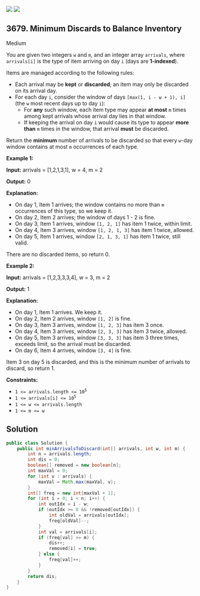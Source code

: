 [![](https://img.shields.io/github/stars/javadev/LeetCode-in-Java?label=Stars&style=flat-square)](https://github.com/javadev/LeetCode-in-Java)
[![](https://img.shields.io/github/forks/javadev/LeetCode-in-Java?label=Fork%20me%20on%20GitHub%20&style=flat-square)](https://github.com/javadev/LeetCode-in-Java/fork)

## 3679\. Minimum Discards to Balance Inventory

Medium

You are given two integers `w` and `m`, and an integer array `arrivals`, where `arrivals[i]` is the type of item arriving on day `i` (days are **1-indexed**).

Items are managed according to the following rules:

*   Each arrival may be **kept** or **discarded**; an item may only be discarded on its arrival day.
*   For each day `i`, consider the window of days `[max(1, i - w + 1), i]` (the `w` most recent days up to day `i`):
    *   For **any** such window, each item type may appear **at most** `m` times among kept arrivals whose arrival day lies in that window.
    *   If keeping the arrival on day `i` would cause its type to appear **more than** `m` times in the window, that arrival **must** be discarded.

Return the **minimum** number of arrivals to be discarded so that every `w`\-day window contains at most `m` occurrences of each type.

**Example 1:**

**Input:** arrivals = [1,2,1,3,1], w = 4, m = 2

**Output:** 0

**Explanation:**

*   On day 1, Item 1 arrives; the window contains no more than `m` occurrences of this type, so we keep it.
*   On day 2, Item 2 arrives; the window of days 1 - 2 is fine.
*   On day 3, Item 1 arrives, window `[1, 2, 1]` has item 1 twice, within limit.
*   On day 4, Item 3 arrives, window `[1, 2, 1, 3]` has item 1 twice, allowed.
*   On day 5, Item 1 arrives, window `[2, 1, 3, 1]` has item 1 twice, still valid.

There are no discarded items, so return 0.

**Example 2:**

**Input:** arrivals = [1,2,3,3,3,4], w = 3, m = 2

**Output:** 1

**Explanation:**

*   On day 1, Item 1 arrives. We keep it.
*   On day 2, Item 2 arrives, window `[1, 2]` is fine.
*   On day 3, Item 3 arrives, window `[1, 2, 3]` has item 3 once.
*   On day 4, Item 3 arrives, window `[2, 3, 3]` has item 3 twice, allowed.
*   On day 5, Item 3 arrives, window `[3, 3, 3]` has item 3 three times, exceeds limit, so the arrival must be discarded.
*   On day 6, Item 4 arrives, window `[3, 4]` is fine.

Item 3 on day 5 is discarded, and this is the minimum number of arrivals to discard, so return 1.

**Constraints:**

*   <code>1 <= arrivals.length <= 10<sup>5</sup></code>
*   <code>1 <= arrivals[i] <= 10<sup>5</sup></code>
*   `1 <= w <= arrivals.length`
*   `1 <= m <= w`

## Solution

```java
public class Solution {
    public int minArrivalsToDiscard(int[] arrivals, int w, int m) {
        int n = arrivals.length;
        int dis = 0;
        boolean[] removed = new boolean[n];
        int maxVal = 0;
        for (int v : arrivals) {
            maxVal = Math.max(maxVal, v);
        }
        int[] freq = new int[maxVal + 1];
        for (int i = 0; i < n; i++) {
            int outIdx = i - w;
            if (outIdx >= 0 && !removed[outIdx]) {
                int oldVal = arrivals[outIdx];
                freq[oldVal]--;
            }
            int val = arrivals[i];
            if (freq[val] >= m) {
                dis++;
                removed[i] = true;
            } else {
                freq[val]++;
            }
        }
        return dis;
    }
}
```
